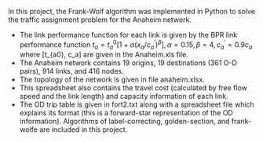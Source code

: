 In this project, the Frank-Wolf algorithm was implemented in Python to solve the traffic assignment problem for the Anaheim network.

* The link performance function for each link is given by the BPR link performance function $t_a=t_{a}^{0}\left [ 1+\alpha \left ( x_a/c_{a}^{'}\right )^\beta \right ],\alpha =0.15,\beta =4,c_{a}^{'}=0.9c_a$ where [t_{a0}, c_a] are given in the Anaheim.xls file. 
* The Anaheim network contains 19 origins, 19 destinations (361 O-D pairs), 914 links, and 416 nodes.  
* The topology of the network is given in file anaheim.xlsx.  
* This spreadsheet also contains the travel cost (calculated by free flow speed and the link length) and capacity information of each link. 
* The OD trip table is given in fort2.txt along with a spreadsheet file which explains its format (this is a forward-star representation of the OD information).
Algorithms of label-correcting, golden-section, and frank-wolfe are included in this project.
